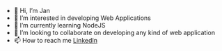 - 👋 Hi, I’m Jan
- 👀 I’m interested in developing Web Applications
- 🌱 I’m currently learning NodeJS
- 💞️ I’m looking to collaborate on developing any kind of web application
- 📫 How to reach me [LinkedIn](https://www.linkedin.com/in/jan-jankovi%C4%8D-03429b247)

<!---
jangmz/jangmz is a ✨ special ✨ repository because its `README.md` (this file) appears on your GitHub profile.
You can click the Preview link to take a look at your changes.
--->
